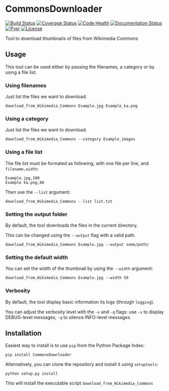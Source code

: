 CommonsDownloader
=================
[![Build Status](https://travis-ci.org/Commonists/CommonsDownloader.svg?branch=master)](https://travis-ci.org/Commonists/CommonsDownloader)
[![Coverage Status](https://coveralls.io/repos/Commonists/CommonsDownloader/badge.svg?branch=master)](https://coveralls.io/r/Commonists/CommonsDownloader?branch=master)
[![Code Health](https://landscape.io/github/Commonists/CommonsDownloader/master/landscape.svg?style=flat)](https://landscape.io/github/Commonists/CommonsDownloader/master)
[![Documentation Status](https://readthedocs.org/projects/commonsdownloader/badge/?version=latest)](https://readthedocs.org/projects/commonsdownloader/?badge=latest)
[![Pypi](https://img.shields.io/pypi/v/CommonsDownloader.svg?style=flat)](https://pypi.python.org/pypi/CommonsDownloader)
[![License](https://img.shields.io/pypi/l/CommonsDownloader.svg?style=flat)](http://opensource.org/licenses/MIT)

Tool to download thumbnails of files from Wikimedia Commons 


Usage
-----

This tool can be used either by passing the filenames, a category or by using a file list.


### Using filenames ###

Just list the files we want to download.

    download_from_Wikimedia_Commons Example.jpg Example_ka.png


### Using a category ###

Just list the files we want to download.

    download_from_Wikimedia_Commons --category Example_images


### Using a file list ###

The file list must be formated as following, with one file per line, and `filename,width`:

    Example.jpg,100
    Example ka.png,80

Then use the `--list` argument:

    download_from_Wikimedia_Commons --list list.txt


### Setting the output folder ###

By default, the tool downloads the files in the current directory.

This can be changed using the `--output` flag with a valid path.

    download_from_Wikimedia_Commons Example.jpg --output some/path/


### Setting the default width

You can set the width of the thumbnail by using the `--width` argument:

    download_from_Wikimedia_Commons Example.jpg --width 50


### Verbosity ###

By default, the tool display basic information its logs (through `logging`).

You can adjust the verbosity level with the `-v` and `-q` flags:
use `-v` to display DEBUG-level messages, `-q` to silence INFO-level messages.


Installation
------------

Easiest way to install is to use `pip` from the Python Package Index:

    pip install CommonsDownloader

Alternatively, you can clone the repository and install it using `setuptools`:

    python setup.py install

This will install the executable script `download_from_Wikimedia_Commons`
